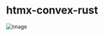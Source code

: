 # htmx-convex-rust
![image](https://github.com/user-attachments/assets/d61f9093-b4f4-47ad-a0f8-8dd42814fd29)

